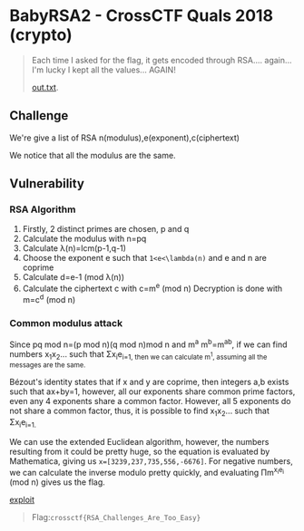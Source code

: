# BabyRSA2 - CrossCTF Quals 2018 (crypto)

> Each time I asked for the flag, it gets encoded through RSA.... again... I'm lucky I kept all the values... AGAIN!
>
>[out.txt](./out.txt).

## Challenge
We're give a list of RSA n(modulus),e(exponent),c(ciphertext)

We notice that all the modulus are the same.

## Vulnerability

### RSA Algorithm
1. Firstly, 2 distinct primes are chosen, p and q
2. Calculate the modulus with n=pq
3. Calculate λ(n)=lcm(p-1,q-1)
4. Choose the exponent e such that `1<e<\lambda(n)` and e and n are coprime
5. Calculate d=e-1 (mod λ(n))
6. Calculate the ciphertext c with c=m<sup>e</sup> (mod n)
Decryption is done with m=c<sup>d</sup> (mod n)

### Common modulus attack
Since pq mod n=(p mod n)(q mod n)mod n and m<sup>a</sup> m<sup>b</sup>=m<sup>ab</sup>, if we can find numbers x<sub>1</sub>x<sub>2</sub>... such that Σx<sub>i</sub>e<sub>i=1, then we can calculate m<sup>1</sup>, assuming all the messages are the same.

Bézout's identity states that if x and y are coprime, then integers a,b exists such that ax+by=1, however, all our exponents share common prime factors, even any 4 exponents share a common factor. However, all 5 exponents do not share a common factor, thus, it is possible to find x<sub>1</sub>x<sub>2</sub>... such that Σx<sub>i</sub>e<sub>i=1.

We can use the extended Euclidean algorithm, however, the numbers resulting from it could be pretty huge, so the equation is evaluated by Mathematica, giving us `x=[3239,237,735,556,-6676]`. For negative numbers, we can calculate the inverse modulo pretty quickly, and evaluating Πm<sup>x<sub>i</sub>e<sub>i</sup> (mod n) gives us the flag.

[exploit](./BabyRSA2.py)

>Flag:`crossctf{RSA_Challenges_Are_Too_Easy}`
